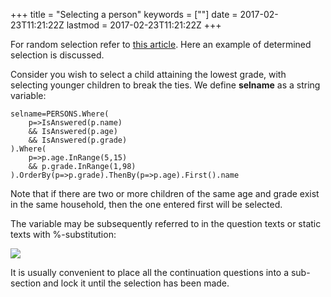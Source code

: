 +++
title = "Selecting a person"
keywords = [""]
date = 2017-02-23T11:21:22Z
lastmod = 2017-02-23T11:21:22Z
+++

For random selection refer to [this
article](http://support.mysurvey.solutions/customer/portal/questions/16695907).
Here an example of determined selection is discussed.  
  
Consider you wish to select a child attaining the lowest grade, with
selecting younger children to break the ties. We define **selname** as a
string variable:

    selname=PERSONS.Where(
        p=>IsAnswered(p.name) 
        && IsAnswered(p.age)
        && IsAnswered(p.grade)
    ).Where(
        p=>p.age.InRange(5,15) 
        && p.grade.InRange(1,98)
    ).OrderBy(p=>p.grade).ThenBy(p=>p.age).First().name

Note that if there are two or more children of the same age and grade
exist in the same household, then the one entered first will be
selected.  
  
The variable may be subsequently referred to in the question texts or
static texts with %-substitution:  
  
![](/images/748657.png)  
  
​It is usually convenient to place all the continuation questions into a
sub-section and lock it until the selection has been made.
